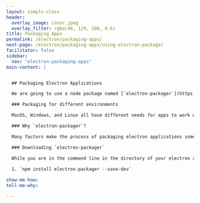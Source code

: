 ```yaml
---
layout: simple-class
header:
  overlay_image: cover.jpeg
  overlay_filter: rgba(46, 129, 200, 0.6)
title: Packaging Apps
permalink: /electron/packaging-apps/
next-page: /electron/packaging-apps/using-electron-packager
facilitator: false
sidebar:
  nav: "electron-packaging-apps"
main-content: |


  ## Packaging Electron Applications

  We are going to use a node package named [`electron-packager`](https://github.com/electron-userland/electron-packager) to package the electron app. This means that others will be able to download and use the app natively, regardless of if they're running MacOS, Windows, or Linux.

  ### Packaging for different environments

  MacOS, Windows, and Linux all have different needs for apps to work well. We will work through the functional needs, but it's important to keep in mind that there are other needs. Packaging can be done for each operating system, but the user interface isn't automatically made to look native in the process.

  ### Why `electron-packager`?

  Many factors make the process of packaging electron applications somewhat complicated. It is a different process based on your operating system and the operating system you're trying to go to. Right now, [`electron-packager`](https://github.com/electron-userland/electron-packager) is the community's most popular choice to solve these problems.

  ### Downloading `electron-packager`

  While you are in the command line in the directory of your electron app, install the node package `electron-packager` and save it to your development dependencies in the `package.json` file

  1. `npm install electron-packager --save-dev`
  
show-me-how:
tell-me-why:

---
```

